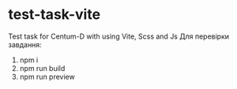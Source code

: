 # test-task-vite
Test task for Centum-D with using Vite, Scss and Js
Для перевірки завдання:
  1. npm i
  2. npm run build
  3. npm run preview
